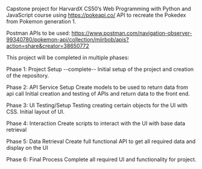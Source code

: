 Capstone project for HarvardX CS50’s Web Programming with Python and JavaScript course using https://pokeapi.co/ API to recreate the Pokedex from Pokemon generation 1.

Postman APIs to be used:
https://www.postman.com/navigation-observer-99340780/pokemon-api/collection/miirbob/apis?action=share&creator=38650772


This project will be completed in multiple phases:

Phase 1: Project Setup --complete--
  Initial setup of the project and creation of the repository.

Phase 2: API Service Setup
  Create models to be used to return data from api call
  Initial creation and testing of APIs and return data to the front end.

Phase 3: UI Testing/Setup
  Testing creating certain objects for the UI with CSS. Initial layout of UI.

Phase 4: Interaction
  Create scripts to interact with the UI with base data retrieval 

Phase 5: Data Retrieval 
  Create full functional API to get all required data and display on the UI

Phase 6: Final Process
  Complete all required UI and functionality for project.
